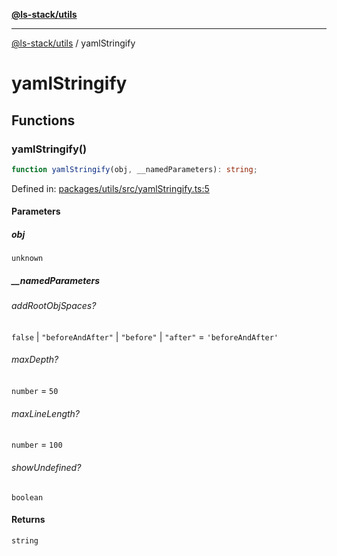 [**@ls-stack/utils**](README.md)

***

[@ls-stack/utils](modules.md) / yamlStringify

# yamlStringify

## Functions

### yamlStringify()

```ts
function yamlStringify(obj, __namedParameters): string;
```

Defined in: [packages/utils/src/yamlStringify.ts:5](https://github.com/lucasols/utils/blob/main/packages/utils/src/yamlStringify.ts#L5)

#### Parameters

##### obj

`unknown`

##### \_\_namedParameters

###### addRootObjSpaces?

`false` \| `"beforeAndAfter"` \| `"before"` \| `"after"` = `'beforeAndAfter'`

###### maxDepth?

`number` = `50`

###### maxLineLength?

`number` = `100`

###### showUndefined?

`boolean`

#### Returns

`string`
